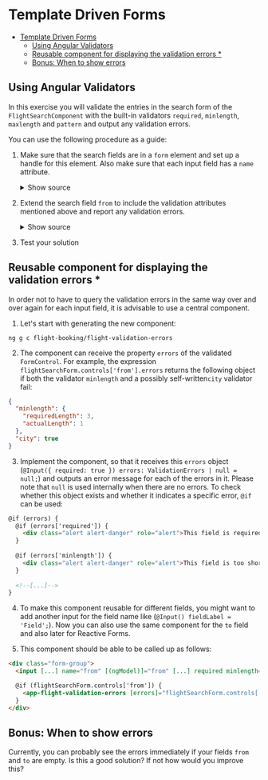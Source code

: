 # Template Driven Forms

- [Template Driven Forms](#template-driven-forms)
  - [Using Angular Validators](#using-angular-validators)
  - [Reusable component for displaying the validation errors \*](#reusable-component-for-displaying-the-validation-errors-)
  - [Bonus: When to show errors](#bonus-when-to-show-errors)

## Using Angular Validators

In this exercise you will validate the entries in the search form of the `FlightSearchComponent` with the built-in validators `required`, `minlength`, `maxlength` and `pattern` and output any validation errors.

You can use the following procedure as a guide:

1. Make sure that the search fields are in a `form` element and set up a handle for this element. Also make sure that each input field has a `name` attribute.

   <details>
   <summary>Show source</summary>
   <p>

   ```html
   <form #flightSearchForm="ngForm">
     [...]
     <input [...] name="from" [(ngModel)]="from" [...] />
     [...]
     <input [...] name="to" [(ngModel)]="to" [...] />
     [...]
   </form>
   ```

   </p>
   </details>

2. Extend the search field `from` to include the validation attributes mentioned above and report any validation errors.

   <details>
   <summary>Show source</summary>
   <p>

   ```html
   <input [...] name="from" [(ngModel)]="from" [...] required minlength="3" maxlength="15" pattern="[a-zA-ZäöüÄÖÜß ]+" />

   @if (flightSearchForm.controls['from']) {
     <pre>{{ flightSearchForm.controls['from'].errors | json }}</pre>
   }

   [...]
   
   @if (flightSearchForm.controls['from']?.errors['minlength']) {
     <div class="text-danger">... minlength ...</div>
   }
   
   [...]
   ```

   </p>
   </details>

3. Test your solution

## Reusable component for displaying the validation errors \*

In order not to have to query the validation errors in the same way over and over again for each input field, it is advisable to use a central component.

1. Let's start with generating the new component:

```
ng g c flight-booking/flight-validation-errors
```

2. The component can receive the property `errors` of the validated `FormControl`. For example, the expression `flightSearchForm.controls['from'].errors` returns the following object if both the validator `minlength` and a possibly self-written`city` validator fail:

```json
{
  "minlength": {
    "requiredLength": 3,
    "actualLength": 1
  },
  "city": true
}
```

3. Implement the component, so that it receives this `errors` object (`@Input({ required: true }) errors: ValidationErrors | null = null;`) and outputs an error message for each of the errors in it. Please note that `null` is used internally when there are no errors. To check whether this object exists and whether it indicates a specific error, `@if` can be used:

```html
@if (errors) {
  @if (errors['required']) {
    <div class="alert alert-danger" role="alert">This field is required.</div>
  }
  
  @if (errors['minlength']) {
    <div class="alert alert-danger" role="alert">This field is too short.</div>
  }
  
  <!--[...]-->
}
```

4. To make this component reusable for different fields, you might want to add another input for the field name like (`@Input() fieldLabel = 'Field';`). Now you can also use the same component for the `to` field and also later for Reactive Forms.

5. This component should be able to be called up as follows:

```html
<div class="form-group">
  <input [...] name="from" [(ngModel)]="from" [...] required minlength="3" />

  @if (flightSearchForm.controls['from']) {
    <app-flight-validation-errors [errors]="flightSearchForm.controls['from'].errors" fieldLabel="From" />
  }
</div>
```

## Bonus: When to show errors

Currently, you can probably see the errors immediately if your fields `from` and `to` are empty. Is this a good solution? If not how would you improve this?
